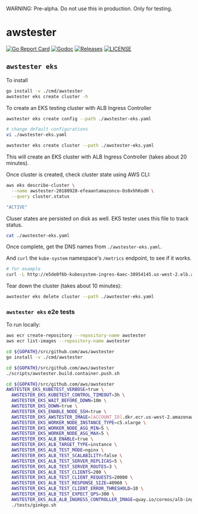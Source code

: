 


WARNING: Pre-alpha. Do not use this in production. Only for testing.



# awstester

[![Go Report Card](https://goreportcard.com/badge/github.com/aws/awstester)](https://goreportcard.com/report/github.com/aws/awstester)
[![Godoc](http://img.shields.io/badge/go-documentation-blue.svg?style=flat-square)](https://godoc.org/github.com/aws/awstester)
[![Releases](https://img.shields.io/github/release/aws/awstester/all.svg?style=flat-square)](https://github.com/aws/awstester/releases)
[![LICENSE](https://img.shields.io/github/license/aws/awstester.svg?style=flat-square)](https://github.com/aws/awstester/blob/master/LICENSE)

## `awstester eks`

To install

```bash
go install -v ./cmd/awstester
awstester eks create cluster -h
```

To create an EKS testing cluster with ALB Ingress Controller

```bash
awstester eks create config --path ./awstester-eks.yaml

# change default configurations
vi ./awstester-eks.yaml
```

```bash
awstester eks create cluster --path ./awstester-eks.yaml
```

This will create an EKS cluster with ALB Ingress Controller (takes about 20 minutes).

Once cluster is created, check cluster state using AWS CLI:

```bash
aws eks describe-cluster \
  --name awstester-20180928-efeaantamazonco-Os0xhhKodH \
  --query cluster.status

"ACTIVE"
```

Cluser states are persisted on disk as well. EKS tester uses this file to track status.

```bash
cat ./awstester-eks.yaml
```

Once complete, get the DNS names from `./awstester-eks.yaml`.

And `curl` the `kube-system` namespace's `/metrics` endpoint, to see if it works.

```bash
# for example
curl -L http://e5de0f6b-kubesystem-ingres-6aec-38954145.us-west-2.elb.amazonaws.com/metrics
```

Tear down the cluster (takes about 10 minutes):

```bash
awstester eks delete cluster --path ./awstester-eks.yaml
```

### `awstester eks` e2e tests

To run locally:

```bash
aws ecr create-repository --repository-name awstester
aws ecr list-images --repository-name awstester

cd ${GOPATH}/src/github.com/aws/awstester
go install -v ./cmd/awstester

cd ${GOPATH}/src/github.com/aws/awstester
./scripts/awstester.build.container.push.sh

cd ${GOPATH}/src/github.com/aws/awstester
AWSTESTER_EKS_KUBETEST_VERBOSE=true \
  AWSTESTER_EKS_KUBETEST_CONTROL_TIMEOUT=3h \
  AWSTESTER_EKS_WAIT_BEFORE_DOWN=10m \
  AWSTESTER_EKS_DOWN=true \
  AWSTESTER_EKS_ENABLE_NODE_SSH=true \
  AWSTESTER_EKS_AWSTESTER_IMAGE=[ACCOUNT_ID].dkr.ecr.us-west-2.amazonaws.com/awstester:[TAG] \
  AWSTESTER_EKS_WORKER_NODE_INSTANCE_TYPE=c5.xlarge \
  AWSTESTER_EKS_WORKER_NODE_ASG_MIN=5 \
  AWSTESTER_EKS_WORKER_NODE_ASG_MAX=5 \
  AWSTESTER_EKS_ALB_ENABLE=true \
  AWSTESTER_EKS_ALB_TARGET_TYPE=instance \
  AWSTESTER_EKS_ALB_TEST_MODE=nginx \
  AWSTESTER_EKS_ALB_TEST_SCALABILITY=false \
  AWSTESTER_EKS_ALB_TEST_SERVER_REPLICAS=5 \
  AWSTESTER_EKS_ALB_TEST_SERVER_ROUTES=3 \
  AWSTESTER_EKS_ALB_TEST_CLIENTS=200 \
  AWSTESTER_EKS_ALB_TEST_CLIENT_REQUESTS=20000 \
  AWSTESTER_EKS_ALB_TEST_RESPONSE_SIZE=40960 \
  AWSTESTER_EKS_ALB_TEST_CLIENT_ERROR_THRESHOLD=10 \
  AWSTESTER_EKS_ALB_TEST_EXPECT_QPS=300 \
  AWSTESTER_EKS_ALB_ALB_INGRESS_CONTROLLER_IMAGE=quay.io/coreos/alb-ingress-controller:1.0-beta.7 \
  ./tests/ginkgo.sh
```
